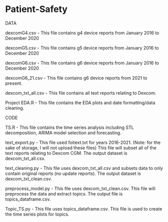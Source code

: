# Patient-Safety
DATA

dexcomG4.csv - This file contains g4 device reports from January 2016 to December 2020

dexcomG5.csv - This file contains g5 device reports from January 2016 to December 2020

dexcomG6.csv - This file contains g6 device reports from January 2016 to December 2020

dexcomG6_21.csv - This file contains g6 device reports from 2021 to present.

dexcom_txt_all.csv - This file contains all text reports relating to Dexcom.

Project EDA.R - This file contains the EDA plots and date formatting/data cleaning. 


CODE

TS.R - This file contains the time series analysis including STL decomposition, ARIMA model selection and forecasting. 

text_export.py - This file used foitext.txt for years 2016-2021. (Note: for the sake of storage, I will not upload these files) This file will subset all of the text reports relating to Dexcom CGM. The output dataset is dexcom_txt_all.csv.

text_cleaning.py - This file uses dexcom_txt_all.csv and subsets data to only contain original reports (no update reports). The output dataset is dexcom_txt_clean.csv.

preprocess_model.py - This file uses dexcom_txt_clean.csv. This file will preprocess the data and extract topics. The output file is topics_dataframe.csv.

Topic_TS.py - This file uses topics_dataframe.csv. This file is used to create the time series plots for topics.
